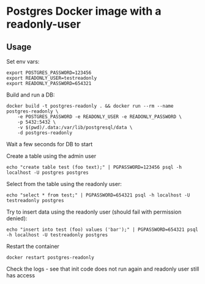 # Postgres Docker image with a readonly-user

## Usage

Set env vars:

```
export POSTGRES_PASSWORD=123456
export READONLY_USER=testreadonly
export READONLY_PASSWORD=654321
```

Build and run a DB:

```
docker build -t postgres-readonly . && docker run --rm --name postgres-readonly \
    -e POSTGRES_PASSWORD -e READONLY_USER -e READONLY_PASSWORD \
    -p 5432:5432 \
    -v $(pwd)/.data:/var/lib/postgresql/data \
    -d postgres-readonly
```

Wait a few seconds for DB to start

Create a table using the admin user

```
echo "create table test (foo text);" | PGPASSWORD=123456 psql -h localhost -U postgres postgres
```

Select from the table using the readonly user:

```
echo "select * from test;" | PGPASSWORD=654321 psql -h localhost -U testreadonly postgres
```

Try to insert data using the readonly user (should fail with permission denied):

```
echo "insert into test (foo) values ('bar');" | PGPASSWORD=654321 psql -h localhost -U testreadonly postgres
```

Restart the container

```
docker restart postgres-readonly
```

Check the logs - see that init code does not run again and readonly user still has access
